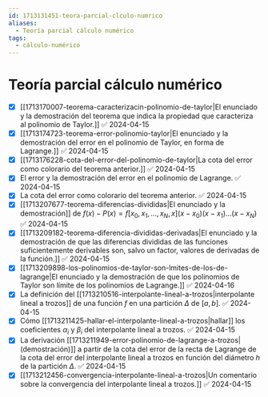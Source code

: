 ```yaml
---
id: 1713131451-teora-parcial-clculo-numrico
aliases:
  - Teoría parcial cálculo numérico
tags:
  - cálculo-numérico
---
```


# Teoría parcial cálculo numérico

- [x] [[1713170007-teorema-caracterizacin-polinomio-de-taylor|El enunciado y la demostración del teorema que indica la propiedad que caracteriza al polinomio de Taylor.]] ✅ 2024-04-15
- [x] [[1713174723-teorema-error-polinomio-taylor|El enunciado y la demostración del error en el polinomio de Taylor, en forma de Lagrange.]] ✅ 2024-04-15
- [x] [[1713176228-cota-del-error-del-polinomio-de-taylor|La cota del error como colorario del teorema anterior.]] ✅ 2024-04-15
- [x] El error y la demostración del error en el polinomio de Lagrange. ✅ 2024-04-15
- [x] La cota del error como colorario del teorema anterior. ✅ 2024-04-15
- [x] [[1713207677-teorema-diferencias-divididas|El enunciado y la demostración]] de $f(x) - P(x) = f[x_{0},x_{1},\ldots , x_{N}, x](x - x_{0})(x - x_{1})\dots(x-x_{N})$ ✅ 2024-04-15
- [x] [[1713209182-teorema-diferencia-divididas-derivadas|El enunciado y la demostración de que las diferencias divididas de las funciones suficientemente derivables son, salvo un factor, valores de derivadas de la función.]] ✅ 2024-04-15
- [x] [[1713209898-los-polinomios-de-taylor-son-lmites-de-los-de-lagrange|El enunciado y la demostración de que los polinomios de Taylor son límite de los polinomios de Lagrange.]] ✅ 2024-04-16
- [x] La definición del [[1713210516-interpolante-lineal-a-trozos|interpolante lineal a trozos]] de una función $f$ en una partición $\Delta$ de $[a,b]$. ✅ 2024-04-15
- [x] Cómo [[1713211425-hallar-el-interpolante-lineal-a-trozos|hallar]] los coeficientes $\alpha_{i}$ y $\beta_{i}$ del interpolante lineal a trozos. ✅ 2024-04-15
- [x] La derivación [[1713211949-error-polinomio-de-lagrange-a-trozos|(demostración)]] a partir de la cota del error de la recta de Lagrange de la cota del error del interpolante lineal a trozos en función del diámetro $h$ de la partición $\Delta$. ✅ 2024-04-15
- [x] [[1713212456-convergencia-interpolante-lineal-a-trozos|Un comentario sobre la convergencia del interpolante lineal a trozos.]] ✅ 2024-04-15
